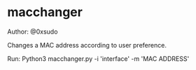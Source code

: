 # macchanger
Author: @0xsudo

Changes a MAC address according to user preference.

Run: Python3 macchanger.py -i 'interface' -m 'MAC ADDRESS'

